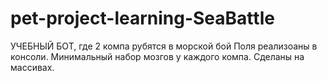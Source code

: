 # pet-project-learning-SeaBattle
УЧЕБНЫЙ БОТ, где 2 компа рубятся в морской бой
Поля реализоаны в консоли.
Минимальный набор мозгов у каждого компа.
Сделаны на массивах.
